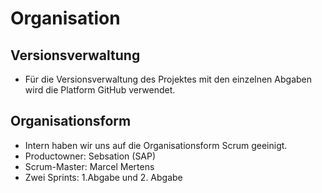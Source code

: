 # Organisation

## Versionsverwaltung
- Für die Versionsverwaltung des Projektes mit den einzelnen Abgaben wird die Platform GitHub verwendet. 

## Organisationsform
- Intern haben wir uns auf die Organisationsform Scrum geeinigt. 
- Productowner: Sebsation (SAP)
- Scrum-Master: Marcel Mertens
- Zwei Sprints: 1.Abgabe und 2. Abgabe
